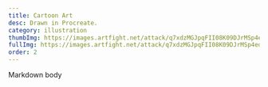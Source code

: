 ```yaml
---
title: Cartoon Art
desc: Drawn in Procreate.
category: illustration
thumbImg: https://images.artfight.net/attack/q7xdzMGJpqFII08K09DJrMSp4edxvf5q58X7IQv36APIqWAqCC7BFAMjEE8u.png?t=1753491516
fullImg: https://images.artfight.net/attack/q7xdzMGJpqFII08K09DJrMSp4edxvf5q58X7IQv36APIqWAqCC7BFAMjEE8u.png?t=1753491516
order: 2
---
```

Markdown body